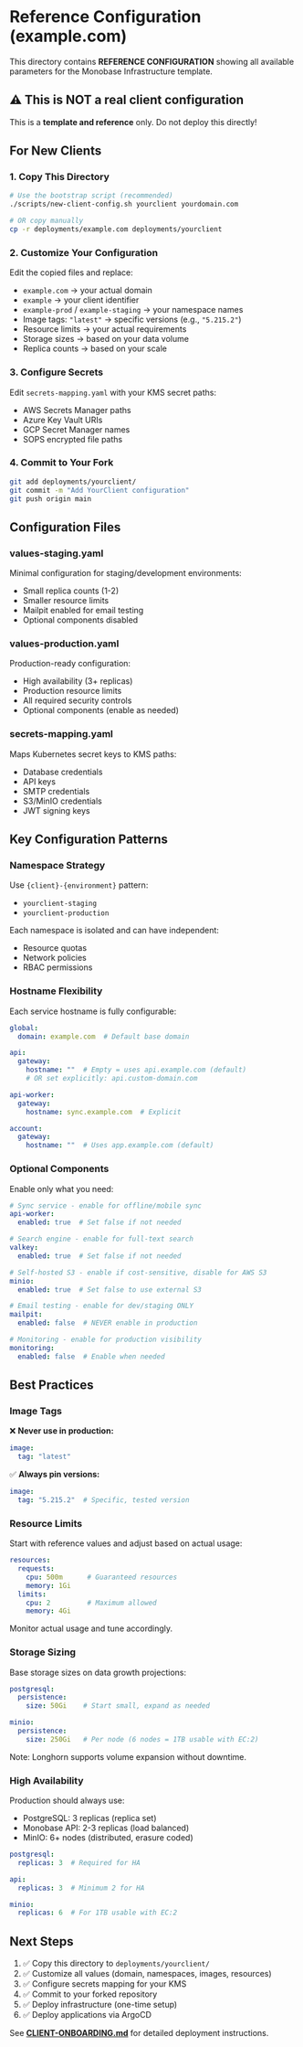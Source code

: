 # Reference Configuration (example.com)

This directory contains **REFERENCE CONFIGURATION** showing all available parameters for the Monobase Infrastructure template.

## ⚠️ This is NOT a real client configuration

This is a **template and reference** only. Do not deploy this directly!

## For New Clients

### 1. Copy This Directory

```bash
# Use the bootstrap script (recommended)
./scripts/new-client-config.sh yourclient yourdomain.com

# OR copy manually
cp -r deployments/example.com deployments/yourclient
```

### 2. Customize Your Configuration

Edit the copied files and replace:

- `example.com` → your actual domain
- `example` → your client identifier
- `example-prod` / `example-staging` → your namespace names
- Image tags: `"latest"` → specific versions (e.g., `"5.215.2"`)
- Resource limits → your actual requirements
- Storage sizes → based on your data volume
- Replica counts → based on your scale

### 3. Configure Secrets

Edit `secrets-mapping.yaml` with your KMS secret paths:

- AWS Secrets Manager paths
- Azure Key Vault URIs
- GCP Secret Manager names
- SOPS encrypted file paths

### 4. Commit to Your Fork

```bash
git add deployments/yourclient/
git commit -m "Add YourClient configuration"
git push origin main
```

## Configuration Files

### values-staging.yaml

Minimal configuration for staging/development environments:
- Small replica counts (1-2)
- Smaller resource limits
- Mailpit enabled for email testing
- Optional components disabled

### values-production.yaml

Production-ready configuration:
- High availability (3+ replicas)
- Production resource limits
- All required security controls
- Optional components (enable as needed)

### secrets-mapping.yaml

Maps Kubernetes secret keys to KMS paths:
- Database credentials
- API keys
- SMTP credentials
- S3/MinIO credentials
- JWT signing keys

## Key Configuration Patterns

### Namespace Strategy

Use `{client}-{environment}` pattern:
- `yourclient-staging`
- `yourclient-production`

Each namespace is isolated and can have independent:
- Resource quotas
- Network policies
- RBAC permissions

### Hostname Flexibility

Each service hostname is fully configurable:

```yaml
global:
  domain: example.com  # Default base domain

api:
  gateway:
    hostname: ""  # Empty = uses api.example.com (default)
    # OR set explicitly: api.custom-domain.com

api-worker:
  gateway:
    hostname: sync.example.com  # Explicit

account:
  gateway:
    hostname: ""  # Uses app.example.com (default)
```

### Optional Components

Enable only what you need:

```yaml
# Sync service - enable for offline/mobile sync
api-worker:
  enabled: true  # Set false if not needed

# Search engine - enable for full-text search
valkey:
  enabled: true  # Set false if not needed

# Self-hosted S3 - enable if cost-sensitive, disable for AWS S3
minio:
  enabled: true  # Set false to use external S3

# Email testing - enable for dev/staging ONLY
mailpit:
  enabled: false  # NEVER enable in production

# Monitoring - enable for production visibility
monitoring:
  enabled: false  # Enable when needed
```

## Best Practices

### Image Tags

❌ **Never use in production:**
```yaml
image:
  tag: "latest"
```

✅ **Always pin versions:**
```yaml
image:
  tag: "5.215.2"  # Specific, tested version
```

### Resource Limits

Start with reference values and adjust based on actual usage:

```yaml
resources:
  requests:
    cpu: 500m      # Guaranteed resources
    memory: 1Gi
  limits:
    cpu: 2         # Maximum allowed
    memory: 4Gi
```

Monitor actual usage and tune accordingly.

### Storage Sizing

Base storage sizes on data growth projections:

```yaml
postgresql:
  persistence:
    size: 50Gi    # Start small, expand as needed

minio:
  persistence:
    size: 250Gi   # Per node (6 nodes = 1TB usable with EC:2)
```

Note: Longhorn supports volume expansion without downtime.

### High Availability

Production should always use:
- PostgreSQL: 3 replicas (replica set)
- Monobase API: 2-3 replicas (load balanced)
- MinIO: 6+ nodes (distributed, erasure coded)

```yaml
postgresql:
  replicas: 3  # Required for HA

api:
  replicas: 3  # Minimum 2 for HA

minio:
  replicas: 6  # For 1TB usable with EC:2
```

## Next Steps

1. ✅ Copy this directory to `deployments/yourclient/`
2. ✅ Customize all values (domain, namespaces, images, resources)
3. ✅ Configure secrets mapping for your KMS
4. ✅ Commit to your forked repository
5. ✅ Deploy infrastructure (one-time setup)
6. ✅ Deploy applications via ArgoCD

See **[CLIENT-ONBOARDING.md](../../docs/CLIENT-ONBOARDING.md)** for detailed deployment instructions.
